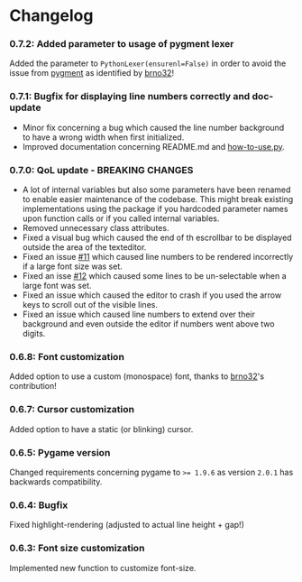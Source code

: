 # Changelog

### 0.7.2: Added parameter to usage of pygment lexer

Added the parameter to `PythonLexer(ensurenl=False)` in order to avoid the issue from
[pygment](https://github.com/pygments/pygments/issues/610) as identified by [brno32](https://github.com/brno32)!


### 0.7.1: Bugfix for displaying line numbers correctly and doc-update

- Minor fix concerning a bug which caused the line number background to have a wrong width when first initialized.
- Improved documentation concerning README.md and [how-to-use.py](https://github.com/CribberSix/pygame-texteditor/blob/master/how-to-use.py).

### 0.7.0: QoL update - BREAKING CHANGES

- A lot of internal variables but also some parameters have been renamed to enable easier maintenance of the codebase. This might break existing implementations using the package if you hardcoded parameter names upon function calls or if you called internal variables.
- Removed unnecessary class attributes.
- Fixed a visual bug which caused the end of th escrollbar to be displayed outside the area of the texteditor.
- Fixed an issue [#11](https://github.com/CribberSix/pygame-texteditor/issues/11) which caused line numbers to be rendered incorrectly if a large font size was set.
- Fixed an isse [#12](https://github.com/CribberSix/pygame-texteditor/issues/10) which caused some lines to be un-selectable when a large font was set.
- Fixed an issue which caused the editor to crash if you used the arrow keys to scroll out of the visible lines.
- Fixed an issue which caused line numbers to extend over their background and even outside the editor if numbers went above two digits.

### 0.6.8: Font customization

Added option to use a custom (monospace) font, thanks to [brno32](https://github.com/brno32)'s contribution!

### 0.6.7: Cursor customization

Added option to have a static (or blinking) cursor.

### 0.6.5: Pygame version

Changed requirements concerning pygame to `>= 1.9.6` as version `2.0.1` has backwards compatibility.

### 0.6.4: Bugfix

Fixed highlight-rendering (adjusted to actual line height + gap!)

### 0.6.3: Font size customization

Implemented new function to customize font-size.
